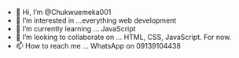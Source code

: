 - 👋 Hi, I’m @Chukwuemeka001
- 👀 I’m interested in ...everything web development 
- 🌱 I’m currently learning ... JavaScript 
- 💞️ I’m looking to collaborate on ... HTML, CSS, JavaScript. For now. 
- 📫 How to reach me ... WhatsApp on 09139104438

<!---
Chukwuemeka001/Chukwuemeka001 is a ✨ special ✨ repository because its `README.md` (this file) appears on your GitHub profile.
You can click the Preview link to take a look at your changes.
--->

